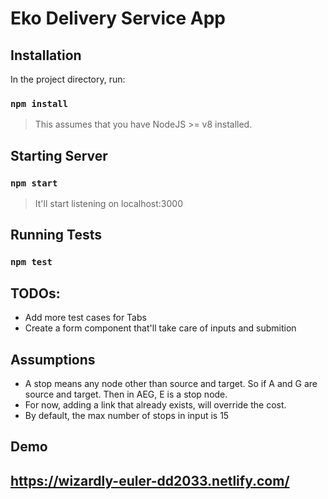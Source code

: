 # Eko Delivery Service App

## Installation

In the project directory, run:

### `npm install`

> This assumes that you have NodeJS >= v8 installed.

## Starting Server

### `npm start`

> It'll start listening on localhost:3000

## Running Tests

### `npm test`

## TODOs:

- Add more test cases for Tabs
- Create a form component that'll take care of inputs and submition

## Assumptions

- A stop means any node other than source and target. So if A and G are source and target. Then in AEG, E is a stop node.
- For now, adding a link that already exists, will override the cost.
- By default, the max number of stops in input is 15

## Demo
## https://wizardly-euler-dd2033.netlify.com/
